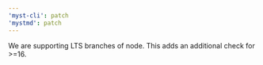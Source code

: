 ```yaml
---
'myst-cli': patch
'mystmd': patch
---
```


We are supporting LTS branches of node. This adds an additional check for >=16.
